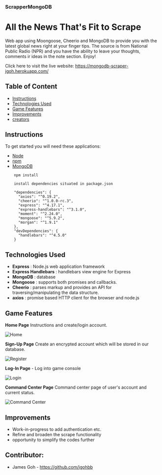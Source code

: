 ### ScrapperMongoDB
# All the News That's Fit to Scrape
Web app using Moongoose, Cheerio and MongoDB to provide you with the latest global news right at your finger tips. The source is from National Public Radio (NPR) and you have the ability to leave your thoughts, comments ir ideas in the note section. Enjoy!

Click here to visit the live website:
https://mongodb-scraper-jgoh.herokuapp.com/

## Table of Content
+ [Instructions](#instructions)
+ [Technologies Used](#tecnologies)
+ [Game Features](#features)
+ [Improvements](#improvements)
+ [creators](#contributors)

## <a name="instructions"> Instructions </a>
To get started you will need these applications:
+ [Node](https://nodejs.org/en/download/) 
+ [npm](https://docs.npmjs.com/cli/install)
+ [MongoDB](https://www.mongodb.com/download-center#community)

```
    npm install 

    install dependencies situated in package.json

    "dependencies": {
      "axios": "^0.19.2",
      "cheerio": "^1.0.0-rc.3",
      "express": "^4.17.1",
      "express-handlebars": "^3.1.0",
      "moment": "^2.24.0",
      "mongoose": "^5.9.2",
      "morgan": "^1.9.1"
    },
    "devDependencies": {
      "handlebars": "^4.5.0"
    }
```
## <a name="technologies"> Technologies Used </a>
* **Express** : Node.js web application framework
* **Express Handlebars** : handlebars view engine for Express
* **MongoDB** : database
* **Mongoose** : supports both promises and callbacks.
* **Cheerio** : parses markup and provides an API for traversing/manipulating the data structure.
* **axios** : promise based HTTP client for the browser and node.js

## <a name="features"> Game Features </a>
**Home Page** Instructions and create/login account.

![Home](./public/img/###)

**Sign-Up Page** Create an encrypted account which will be stored in our database.

![Register](./public/img/###)

**Log-In Page** - Log into game console

![Login](./public/img/333)

**Command Center Page** Command center page of user's account and current status.  

![Command Center](./public/img/###)

## <a name="improvements"> Improvements </a>
* Work-in-progress to add authentication etc.
* Refine and broaden the scrape functionality
* opportunity to simplify the codes further

## <a name="contributors"> Contributor: </a><br />
* James Goh - https://github.com/jgohbb
